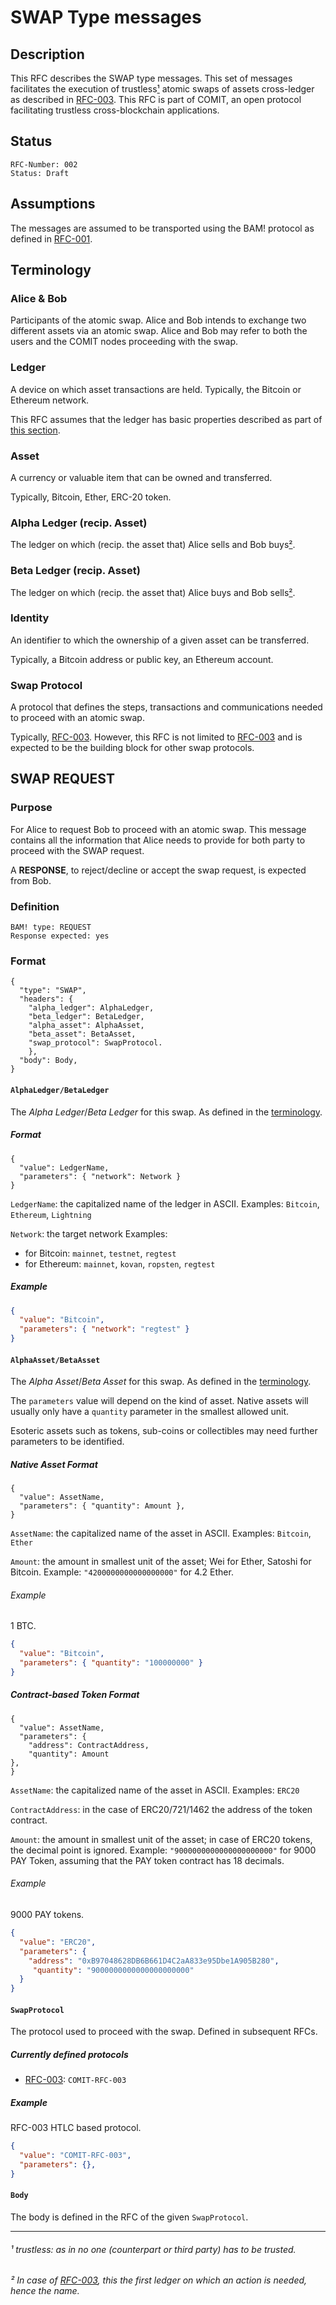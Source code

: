 # SWAP Type messages

<!--TODO: Content table--> 

## Description

This RFC describes the SWAP type messages.
This set of messages facilitates the execution of trustless[¹] atomic swaps of assets cross-ledger as described in [RFC-003](wip).
This RFC is part of COMIT, an open protocol facilitating trustless cross-blockchain applications.


## Status

```
RFC-Number: 002
Status: Draft
```

## Assumptions

The messages are assumed to be transported using the BAM! protocol as defined in [RFC-001](./RFC-001-BAM.md).

## Terminology

### Alice & Bob

Participants of the atomic swap. Alice and Bob intends to exchange two different assets via an atomic swap. Alice and Bob may refer to both the users and the COMIT nodes proceeding with the swap. 

### Ledger

A device on which asset transactions are held. Typically, the Bitcoin or Ethereum network.

This RFC assumes that the ledger has basic properties described as part of [this section](#terminology).

### Asset

A currency or valuable item that can be owned and transferred.

Typically, Bitcoin, Ether, ERC-20 token.

### Alpha Ledger (recip. Asset)

The ledger on which (recip. the asset that) Alice sells and Bob buys[²].

### Beta Ledger (recip. Asset)

The ledger on which (recip. the asset that) Alice buys and Bob sells[²].  

### Identity

An identifier to which the ownership of a given asset can be transferred. 

Typically, a Bitcoin address or public key, an Ethereum account.

### Swap Protocol

A protocol that defines the steps, transactions and communications needed to proceed with an atomic swap.


Typically, [RFC-003](wip). However, this RFC is not limited to [RFC-003](wip) and is expected to be the building block for other swap protocols.

## SWAP REQUEST

### Purpose

For Alice to request Bob to proceed with an atomic swap.
This message contains all the information that Alice needs to provide for both party to proceed with the SWAP request.

A **RESPONSE**, to reject/decline or accept the swap request, is expected from Bob.  

### Definition
```
BAM! type: REQUEST
Response expected: yes
```
### Format
```
{
  "type": "SWAP",
  "headers": {
    "alpha_ledger": AlphaLedger,
    "beta_ledger": BetaLedger,
    "alpha_asset": AlphaAsset,
    "beta_asset": BetaAsset,
    "swap_protocol": SwapProtocol.
    },
  "body": Body, 
}
```

#### `AlphaLedger/BetaLedger`
The *Alpha Ledger*/*Beta Ledger* for this swap. As defined in the [terminology](#alpha-ledger).

##### Format
```
{
  "value": LedgerName,
  "parameters": { "network": Network }
}
```
`LedgerName`: the capitalized name of the ledger in ASCII. <!-- TODO: Do we want to restrict to capitalized format?> -->
Examples: `Bitcoin`, `Ethereum`, `Lightning`

`Network`: the target network
Examples:
* for Bitcoin: `mainnet`<!-- TODO: Issue needed as not supported. rust-bitcoin uses "bitcoin" -->, `testnet`, `regtest`
* for Ethereum: <!-- TODO: Issue needed as not supported -->`mainnet`, `kovan`, `ropsten`, `regtest`

##### Example
```json
{
  "value": "Bitcoin",
  "parameters": { "network": "regtest" }
}
```

#### `AlphaAsset/BetaAsset`
The *Alpha Asset*/*Beta Asset* for this swap. As defined in the [terminology](#asset).

The `parameters` value will depend on the kind of asset. Native assets will usually only have a `quantity` parameter in the smallest allowed unit.

Esoteric assets such as tokens, sub-coins or collectibles may need further parameters to be identified.

##### Native Asset Format
```
{
  "value": AssetName,
  "parameters": { "quantity": Amount },
}
```
`AssetName`: the capitalized name of the asset in ASCII.
Examples: `Bitcoin`, `Ether`

`Amount`: the amount in smallest unit of the asset; Wei for Ether, Satoshi for Bitcoin.
Example: `"4200000000000000000"` for 4.2 Ether.

###### Example
1 BTC.
```json
{
  "value": "Bitcoin",
  "parameters": { "quantity": "100000000" }
}
```

##### Contract-based Token Format
```
{
  "value": AssetName,
  "parameters": {
    "address": ContractAddress,
    "quantity": Amount
},
}
```
`AssetName`: the capitalized name of the asset in ASCII.
Examples: `ERC20`

`ContractAddress`: in the case of ERC20/721/1462 the address of the token contract.

`Amount`: the amount in smallest unit of the asset; in case of ERC20 tokens, the decimal point is ignored.
Example: `"9000000000000000000000"` for 9000 PAY Token, assuming that the PAY token contract has 18 decimals. 

###### Example
9000 PAY tokens.
```json
{
  "value": "ERC20",
  "parameters": {
    "address": "0xB97048628DB6B661D4C2aA833e95Dbe1A905B280",
     "quantity": "9000000000000000000000"
  }
}
```

#### `SwapProtocol`
The protocol used to proceed with the swap. Defined in subsequent RFCs.

##### Currently defined protocols
* [RFC-003](wip)<!-- TODO: Add descriptive name of the protocol -->: `COMIT-RFC-003`

##### Example
RFC-003 HTLC based protocol.
```json
{
  "value": "COMIT-RFC-003",
  "parameters": {},  
}
```

#### `Body`

The body is defined in the RFC of the given `SwapProtocol`.


---

###### ¹ trustless: as in no one (counterpart or third party) has to be trusted.
[¹]:#-trustless-as-in-no-one-counterpart-or-third-party-has-to-be-trusted
###### ² In case of [RFC-003](wip), this the first ledger on which an action is needed, hence the name.
[²]:#-in-case-of-rfc-003wip-this-the-first-ledger-on-which-an-action-is-needed-hence-the-name
